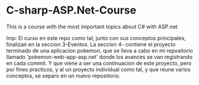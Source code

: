 # C-sharp-ASP.Net-Course
This is a course with the most important topics about C# with ASP.net


Imp: El curso en este repo como tal, junto con sus conceptos principales, finalizan en la seccion 3-Eventos. La seccion 4- contiene el 
proyecto terminado de una aplicacion pokemon, que se lleva a cabo en mi repositorio llamado 'pokemon-web-app-asp.net'
 donde los avances se van registrando en cada commit. Y que viene a ser una continuacion de este proyecto, pero por fines practicos, y al un proyecto individual como tal, y que reune varios conceptos, se separo en un nuevo repositorio.
